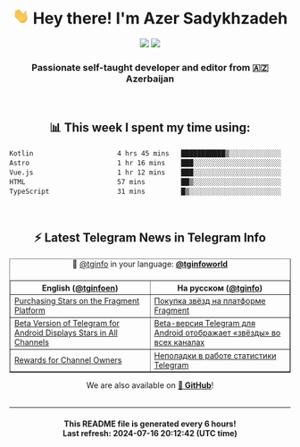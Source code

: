 <div align="center">
	<div>
		<h1>
      <img src="./assets/hi.gif" width="30px"> Hey there! I'm Azer Sadykhzadeh
    </h1>
    <img height="18" src="https://komarev.com/ghpvc/?username=sadykhzadeh&label=Views&color=2081c1&style=flat-square" />
		<a href="https://wakatime.com/Azer"> <img height="18" src="https://wakatime.com/badge/user/f80ae27a-c328-426f-a381-bc84136e2dd6.svg" /> </a>
    <h3>
      Passionate self-taught developer and editor from 🇦🇿 Azerbaijan
    </h3>
  </div>
  <br>

<h2>📊 This week I spent my time using:</h2>

<!--START_SECTION:waka-->

```txt
Kotlin                     4 hrs 45 mins   ███████████▒░░░░░░░░░░░░░   45.61 %
Astro                      1 hr 16 mins    ███░░░░░░░░░░░░░░░░░░░░░░   12.17 %
Vue.js                     1 hr 12 mins    ███░░░░░░░░░░░░░░░░░░░░░░   11.55 %
HTML                       57 mins         ██▒░░░░░░░░░░░░░░░░░░░░░░   09.22 %
TypeScript                 31 mins         █▒░░░░░░░░░░░░░░░░░░░░░░░   05.09 %
```

<!--END_SECTION:waka-->

<br>

<h2>⚡️ Latest Telegram News in Telegram Info</h2>
  <table border>
		<tr>
			<th width="50%">English (<a href="https://t.me/tginfoen">@tginfoen</a>)</th>
			<th>На русском (<a href="https://t.me/tginfo">@tginfo</a>)</th>
		</tr>
		<caption>🚩 <a href="https://t.me/tginfo">@tginfo</a> in your language: <a href="https://t.me/tginfoworld"><b>@tginfoworld</b></a><caption/>
  <tr><td><a href="https://t.me/tginfoen/1942">Purchasing Stars on the Fragment Platform</a></td>
    <td><a href="https://t.me/tginfo/4058">Покупка звёзд на платформе Fragment</a></td></tr><tr><td><a href="https://t.me/tginfoen/1941">Beta Version of Telegram for Android Displays Stars in All Channels</a></td>
    <td><a href="https://t.me/tginfo/4057">Beta-версия Telegram для Android отображает «звёзды» во всех каналах</a></td></tr><tr><td><a href="https://t.me/tginfoen/1940">Rewards for Channel Owners</a></td>
    <td><a href="https://t.me/tginfo/4056">Неполадки в работе статистики Telegram</a></td></tr>
</table>
We are also available on <a href="https://github.com/tginfo"><b>🐙 GitHub</b></a>!
</div>

<br>
<hr>
<h4 align="center">This README file is generated <b>every 6 hours</b>!</br>Last refresh: <b>2024-07-16 20:12:42 (UTC time)</b></h4>
